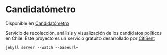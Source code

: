 Candidatómetro
==============

Disponible en [Candidatómetro](http://www.candidatometro.cl)

Servicio de recolección, análisis y visualización de los candidatos políticos en Chile.
Este proyecto es un servicio gratuito desarrollado por [CitiSent](http://www.citisent.com)

    jekyll server --watch --baseurl=

